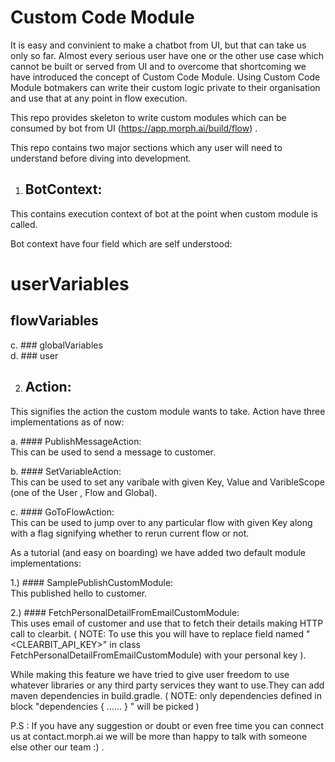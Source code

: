 # Custom Code Module
It is easy and convinient to make a chatbot from UI, but that can take us only so far. Almost every serious user have one or the other use case which cannot be built or served from UI and to overcome that shortcoming we have introduced the concept of Custom Code Module. Using Custom Code Module botmakers can write their custom logic private to their organisation and use that at any point in flow execution.

This repo provides skeleton to write custom modules which can be consumed by bot from UI (https://app.morph.ai/build/flow) .

This repo contains two major sections which any user will need to understand before diving into development.

1. ## BotContext:

This contains execution context of bot at the point when custom module is called.

Bot context have four field which are self understood:

# userVariables  
## flowVariables  
c. ### globalVariables  
d. ### user  

2. ## Action:

This signifies the action the custom module wants to take.
Action have three implementations as of now:

a. #### PublishMessageAction:  
This can be used to send a message to customer.

b. #### SetVariableAction:  
This can be used to set any varibale with given Key, Value and VaribleScope (one of the User , Flow and Global).

c. #### GoToFlowAction:  
This can be used to jump over to any particular flow with given Key along with a flag signifying whether to rerun current flow or not. 

As a tutorial (and easy on boarding) we have added two default module implementations:

1.) #### SamplePublishCustomModule:  
This published hello to customer.

2.) #### FetchPersonalDetailFromEmailCustomModule:  
This uses email of customer and use that to fetch their details making HTTP call to clearbit.
( NOTE: To use this you will have to replace field named "<CLEARBIT_API_KEY>" in class FetchPersonalDetailFromEmailCustomModule) with your personal key ).


While making this feature we have tried to give user freedom to use whatever libraries or any third party services they want to use.They can add
maven dependencies in build.gradle.
( NOTE: only dependencies defined in block "dependencies { ...<Your Dependecies Go Here>... } " will be picked )

P.S : If you have any suggestion or doubt or even free time you can connect us at contact.morph.ai we will be more than happy to talk with someone else other our team :) .
